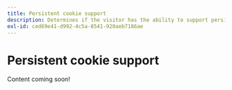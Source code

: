 ```yaml
---
title: Persistent cookie support
description: Determines if the visitor has the ability to support persistent cookies.
exl-id: ced69e41-d992-4c5a-8541-920aeb7186ae
---
```

# Persistent cookie support

Content coming soon!
